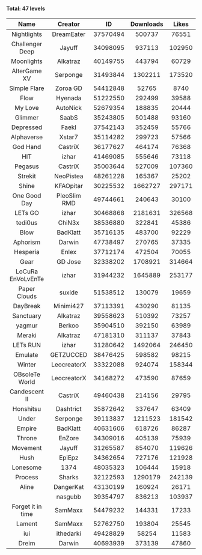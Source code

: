 #### Total: 47 levels

| Name | Creator | ID | Downloads | Likes |
|:---:|:---:|:---:|:---:|:---:|
| Nightlights | DreamEater | 37570494 | 500737 | 76551
| Challenger Deep | Jayuff | 34098095 | 937113 | 102950
| Moonlights | Alkatraz | 40149755 | 443794 | 60729
| AlterGame XV | Serponge | 31493844 | 1302211 | 173520
| Simple Flare | Zoroa GD | 54412848 | 52765 | 8740
| Flow | Hyenada | 51222550 | 292499 | 39588
| My Love | AutoNick | 52679354 | 188835 | 20444
| Glimmer | SaabS | 35243805 | 501488 | 93160
| Depressed | FaekI | 37542143 | 352459 | 55766
| Alphaverse | Xstar7 | 35114282 | 299723 | 57566
| God Hand | CastriX | 36177627 | 464174 | 76368
| HIT | izhar | 41469085 | 555646 | 73118
| Pegasus | CastriX | 35003644 | 527009 | 107360
| Strekit | NeoPistea | 48261228 | 165367 | 25202
| Shine | KFAOpitar | 30225532 | 1662727 | 297171
| One Good Day | PleoSlim RMD | 49744661 | 240643 | 30100
| LETs GO | izhar | 30468868 | 2181631 | 326568
| tedi0us | ChiN3x | 38536880 | 322841 | 45386
| Blow | BadKlatt | 35716135 | 483700 | 92229
| Aphorism | Darwin | 47738497 | 270765 | 37335
| Hesperia | Enlex | 37712174 | 472504 | 70055
| Gear | GD Jose | 32338202 | 1708921 | 314664
| LoCuRa EnVoLvEnTe | izhar | 31944232 | 1645889 | 253177
| Paper Clouds | suxide | 51538512 | 130079 | 19659
| DayBreak | Minimi427 | 37113391 | 430290 | 81135
| Sanctuary | Alkatraz | 39558623 | 510392 | 73257
| yagmur | Berkoo | 35904510 | 392150 | 63989
| Meraki | Alkatraz | 47181310 | 311137 | 37843
| LETs  RUN | izhar | 31280642 | 1492064 | 246450
| Emulate | GETZUCCED | 38476425 | 598582 | 98215
| Winter | LeocreatorX | 33322088 | 924074 | 158344
| OBsoleTe World | LeocreatorX | 34168272 | 473590 | 87659
| Candescent II | CastriX | 49460438 | 214156 | 29795
| Honshitsu | Dashtrict | 35872642 | 337647 | 63409
| Under | Serponge | 39113837 | 1211523 | 181542
| Empire | BadKlatt | 40631606 | 618726 | 86287
| Throne | EnZore | 34309016 | 405139 | 75939
| Movement | Jayuff | 31265587 | 854070 | 119626
| Hush | EpiEpz | 34362654 | 727176 | 121928
| Lonesome | 1374 | 48035323 | 106444 | 15918
| Process | Sharks | 32122593 | 1290179 | 242139
| Aline | DangerKat | 43130199 | 160924 | 26171
|   | nasgubb | 39354797 | 836213 | 103937
| Forget it in time | SamMaxx | 54479232 | 144331 | 17233
| Lament | SamMaxx | 52762750 | 193804 | 25545
| iui | ithedarki | 49428829 | 58254 | 11583
| Dreim | Darwin | 40693939 | 373139 | 47860
